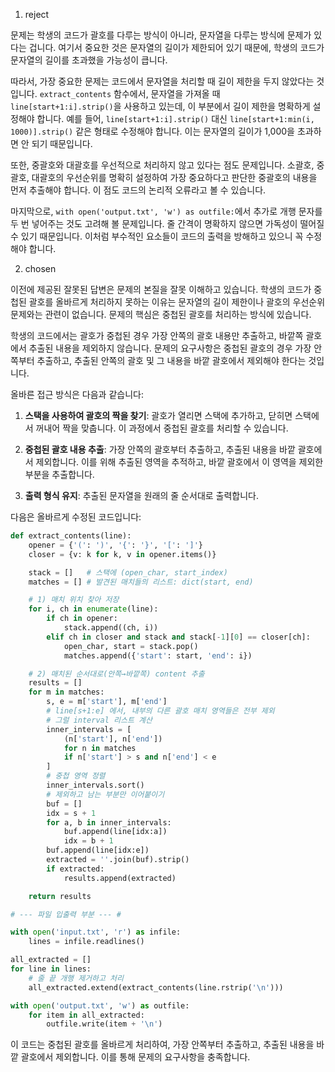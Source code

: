 1. reject

문제는 학생의 코드가 괄호를 다루는 방식이 아니라, 문자열을 다루는 방식에 문제가 있다는 겁니다. 여기서 중요한 것은 문자열의 길이가 제한되어 있기 때문에, 학생의 코드가 문자열의 길이를 초과했을 가능성이 큽니다. 

따라서, 가장 중요한 문제는 코드에서 문자열을 처리할 때 길이 제한을 두지 않았다는 것입니다. `extract_contents` 함수에서, 문자열을 가져올 때 `line[start+1:i].strip()`을 사용하고 있는데, 이 부분에서 길이 제한을 명확하게 설정해야 합니다. 예를 들어, `line[start+1:i].strip()` 대신 `line[start+1:min(i, 1000)].strip()` 같은 형태로 수정해야 합니다. 이는 문자열의 길이가 1,000을 초과하면 안 되기 때문입니다.

또한, 중괄호와 대괄호를 우선적으로 처리하지 않고 있다는 점도 문제입니다. 소괄호, 중괄호, 대괄호의 우선순위를 명확히 설정하여 가장 중요하다고 판단한 중괄호의 내용을 먼저 추출해야 합니다. 이 점도 코드의 논리적 오류라고 볼 수 있습니다.

마지막으로, `with open('output.txt', 'w') as outfile:`에서 추가로 개행 문자를 두 번 넣어주는 것도 고려해 볼 문제입니다. 줄 간격이 명확하지 않으면 가독성이 떨어질 수 있기 때문입니다. 이처럼 부수적인 요소들이 코드의 출력을 방해하고 있으니 꼭 수정해야 합니다.

2. chosen

이전에 제공된 잘못된 답변은 문제의 본질을 잘못 이해하고 있습니다. 학생의 코드가 중첩된 괄호를 올바르게 처리하지 못하는 이유는 문자열의 길이 제한이나 괄호의 우선순위 문제와는 관련이 없습니다. 문제의 핵심은 중첩된 괄호를 처리하는 방식에 있습니다.

학생의 코드에서는 괄호가 중첩된 경우 가장 안쪽의 괄호 내용만 추출하고, 바깥쪽 괄호에서 추출된 내용을 제외하지 않습니다. 문제의 요구사항은 중첩된 괄호의 경우 가장 안쪽부터 추출하고, 추출된 안쪽의 괄호 및 그 내용을 바깥 괄호에서 제외해야 한다는 것입니다.

올바른 접근 방식은 다음과 같습니다:

1. **스택을 사용하여 괄호의 짝을 찾기**: 괄호가 열리면 스택에 추가하고, 닫히면 스택에서 꺼내어 짝을 맞춥니다. 이 과정에서 중첩된 괄호를 처리할 수 있습니다.

2. **중첩된 괄호 내용 추출**: 가장 안쪽의 괄호부터 추출하고, 추출된 내용을 바깥 괄호에서 제외합니다. 이를 위해 추출된 영역을 추적하고, 바깥 괄호에서 이 영역을 제외한 부분을 추출합니다.

3. **출력 형식 유지**: 추출된 문자열을 원래의 줄 순서대로 출력합니다.

다음은 올바르게 수정된 코드입니다:

```python
def extract_contents(line):
    opener = {'(': ')', '{': '}', '[': ']'}
    closer = {v: k for k, v in opener.items()}

    stack = []   # 스택에 (open_char, start_index)
    matches = [] # 발견된 매치들의 리스트: dict(start, end)

    # 1) 매치 위치 찾아 저장
    for i, ch in enumerate(line):
        if ch in opener:
            stack.append((ch, i))
        elif ch in closer and stack and stack[-1][0] == closer[ch]:
            open_char, start = stack.pop()
            matches.append({'start': start, 'end': i})

    # 2) 매치된 순서대로(안쪽→바깥쪽) content 추출
    results = []
    for m in matches:
        s, e = m['start'], m['end']
        # line[s+1:e] 에서, 내부의 다른 괄호 매치 영역들은 전부 제외
        # 그럴 interval 리스트 계산
        inner_intervals = [
            (n['start'], n['end'])
            for n in matches
            if n['start'] > s and n['end'] < e
        ]
        # 중첩 영역 정렬
        inner_intervals.sort()
        # 제외하고 남는 부분만 이어붙이기
        buf = []
        idx = s + 1
        for a, b in inner_intervals:
            buf.append(line[idx:a])
            idx = b + 1
        buf.append(line[idx:e])
        extracted = ''.join(buf).strip()
        if extracted:
            results.append(extracted)

    return results

# --- 파일 입출력 부분 --- #

with open('input.txt', 'r') as infile:
    lines = infile.readlines()

all_extracted = []
for line in lines:
    # 줄 끝 개행 제거하고 처리
    all_extracted.extend(extract_contents(line.rstrip('\n')))

with open('output.txt', 'w') as outfile:
    for item in all_extracted:
        outfile.write(item + '\n')
```

이 코드는 중첩된 괄호를 올바르게 처리하여, 가장 안쪽부터 추출하고, 추출된 내용을 바깥 괄호에서 제외합니다. 이를 통해 문제의 요구사항을 충족합니다.
